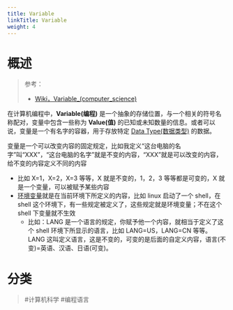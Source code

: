 ```yaml
---
title: Variable
linkTitle: Variable
weight: 4
---
```


# 概述

> 参考：
>
> - [Wiki，Variable_(computer_science)](https://en.wikipedia.org/wiki/Variable_(computer_science))

在计算机编程中，**Variable(编程)** 是一个抽象的存储位置，与一个相关的符号名称配对，变量中包含一些称为 **Value(值)** 的已知或未知数量的信息。或者可以说，变量是一个有名字的容器，用于存放特定 [Data Type(数据类型)](/docs/2.编程/计算机科学/Data%20Type%20AND%20Literal/Data%20type%20AND%20Literal.md) 的数据。

变量是一个可以改变内容的固定规定，比如我定义“这台电脑的名字”叫“XXX”，“这台电脑的名字”就是不变的内容，“XXX”就是可以改变的内容，给不变的内容定义不同的内容

- 比如 X=1，X=2，X=3 等等，X 就是不变的，1，2，3 等等都是可变的，X 就是一个变量，可以被赋予某些内容
- [环境变量](/docs/1.操作系统/Operating%20system/环境变量.md)就是在当前环境下所定义的内容，比如 linux 启动了一个 shell，在 shell 这个环境下，有一些规定被定义了，这些规定就是环境变量；不在这个 shell 下变量就不生效
  - 比如：LANG 是一个语言的规定，你赋予他一个内容，就相当于定义了这个 shell 环境下所显示的语言，比如 LANG=US，LANG=CN 等等。LANG 这叫定义语言，这是不变的，可变的是后面的自定义内容，语言(不变)=英语、汉语、日语(可变)。

# 分类

> #计算机科学 #编程语言
